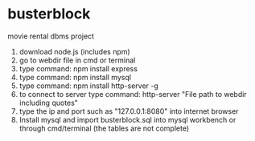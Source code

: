 # busterblock

movie rental dbms project

1. download node.js (includes npm)
2. go to webdir file in cmd or terminal
3. type command: npm install express
4. type command: npm install mysql
5. type command: npm install http-server -g
6. to connect to server type command: http-server "File path to webdir including quotes"
7. type the ip and port such as "127.0.0.1:8080" into internet browser
8. Install mysql and import busterblock.sql into mysql workbench or through cmd/terminal (the tables are not complete)
